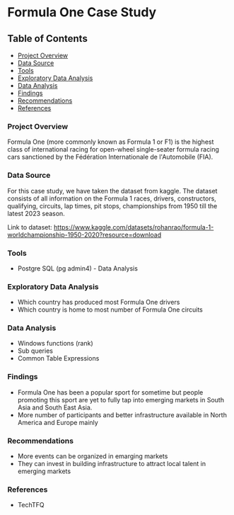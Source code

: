 # Formula One Case Study

## Table of Contents

- [Project Overview](#project-overview)
- [Data Source](#data-source)
- [Tools](#tools)
- [Exploratory Data Analysis](#exploratory-data-analysis)
- [Data Analysis](#data-analysis)
- [Findings](#findings)
- [Recommendations](#recommendations)
- [References](#references)

### Project Overview
Formula One (more commonly known as Formula 1 or F1) is the highest class of
international racing for open-wheel single-seater formula racing cars sanctioned by the
Fédération Internationale de l'Automobile (FIA).

### Data Source
For this case study, we have taken the dataset from kaggle. The dataset consists of all
information on the Formula 1 races, drivers, constructors, qualifying, circuits, lap times,
pit stops, championships from 1950 till the latest 2023 season.

Link to dataset:
https://www.kaggle.com/datasets/rohanrao/formula-1-worldchampionship-1950-2020?resource=download

### Tools

- Postgre SQL (pg admin4) - Data Analysis

### Exploratory Data Analysis

- Which country has produced most Formula One drivers
- Which country is home to most number of Formula One circuits

### Data Analysis

- Windows functions (rank)
- Sub queries
- Common Table Expressions

### Findings

- Formula One has been a popular sport for sometime but people promoting this sport are yet to fully tap into emerging markets in South Asia and South East Asia.
- More number of participants and better infrastructure available in North America and Europe mainly

### Recommendations
- More events can be organized in emarging markets
- They can invest in building infrastructure to attract local talent in emerging markets

### References

- TechTFQ
